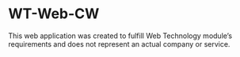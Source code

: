 # WT-Web-CW
This web application was created to fulfill Web Technology module’s requirements and does not represent an actual company or service.
